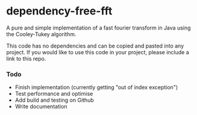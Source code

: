 # dependency-free-fft

A pure and simple implementation of a fast fourier transform in Java using the Cooley-Tukey algorithm.

This code has no dependencies and can be copied and pasted into any project. If you would like to use this code in your project, please include a link to this repo. 

### Todo
- Finish implementation (currently getting "out of index exception")
- Test performance and optimise
- Add build and testing on Github
- Write documentation
